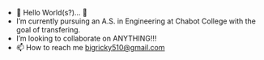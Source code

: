 - 👋 Hello World(s?)... 👋
- I’m currently pursuing an A.S. in Engineering at Chabot College with the goal of transfering. 
- I’m looking to collaborate on ANYTHING!!!
- 📫 How to reach me bigricky510@gmail.com 


<!---
rickyma02/rickyma02 is a ✨ special ✨ repository because its `README.md` (this file) appears on your GitHub profile.
You can click the Preview link to take a look at your changes.
--->

